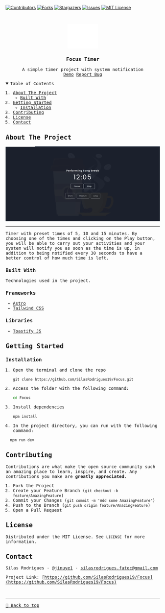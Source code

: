 [![Contributors][contributors-shield]][contributors-url]
[![Forks][forks-shield]][forks-url]
[![Stargazers][stars-shield]][stars-url]
[![Issues][issues-shield]][issues-url]
[![MIT License][license-shield]][license-url]

<!-- PROJECT LOGO -->
<br />
<samp>
<p align="center">
  <a href="https://github.com/SilasRodrigues19/Focus">
    <img src="./public/favicon.svg" alt="Logo" width="100" height="80">
  </a>

  <h3 align="center">Focus Timer</h3>

  <p align="center">
    A simple timer project with system notification
    <br />
    <a href="https://focus-x.vercel.app/">Demo</a>
    <a href="https://github.com/SilasRodrigues19/Focus/issues">Report Bug</a>
  </p>
</p>

<!-- TABLE OF CONTENTS -->
<details open="open">
  <summary>Table of Contents</summary>
  <ol>
    <li>
      <a href="#about-the-project">About The Project</a>
      <ul>
        <li><a href="#built-with">Built With</a></li>
      </ul>
    </li>
    <li>
      <a href="#getting-started">Getting Started</a>
      <ul>
        <li><a href="#installation">Installation</a></li>
      </ul>
    </li>
    <li><a href="#contributing">Contributing</a></li>
    <li><a href="#license">License</a></li>
    <li><a href="#contact">Contact</a></li>
  </ol>
</details>

<!-- ABOUT THE PROJECT -->

## About The Project

[![Preview][product-screenshot]](#)<hr>

Timer with preset times of 5, 10 and 15 minutes. By choosing one of the times and clicking on the Play button, you will be able to carry out your activities and your system will notify you as soon as the time is up, in addition to being notified every 30 seconds to have a better control of how much time is left.

### Built With

Technologies used in the project.

### Frameworks

- [Astro](https://astro.build/)
- [Tailwind CSS](https://tailwindcss.com)

### Libraries

- [Toastify JS](https://apvarun.github.io/toastify-js/)

<!-- GETTING STARTED -->

## Getting Started

### Installation

1. Open the terminal and clone the repo
   ```git
   git clone https://github.com/SilasRodrigues19/Focus.git
   ```
2. Access the folder with the following command: 
    ```sh
    cd Focus
    ```
3. Install dependencies
   ```sh
   npm install
   ```
4. In the project directory, you can run with the following command:

  ```sh
    npm run dev
  ```

<!-- CONTRIBUTING -->

## Contributing

Contributions are what make the open source community such an amazing place to learn, inspire, and create. Any contributions you make are **greatly appreciated**.

1. Fork the Project
2. Create your Feature Branch (`git checkout -b feature/AmazingFeature`)
3. Commit your Changes (`git commit -m 'Add some AmazingFeature'`)
4. Push to the Branch (`git push origin feature/AmazingFeature`)
5. Open a Pull Request

<!-- LICENSE -->

## License

Distributed under the MIT License. See `LICENSE` for more information.

<!-- CONTACT -->

## Contact

Silas Rodrigues - [@jinuye1](https://twitter.com/jinuye1) - silasrodrigues.fatec@gmail.com

Project Link: [https://github.com/SilasRodrigues19/Focus](https://github.com/SilasRodrigues19/Focus) <br>

<!-- MARKDOWN LINKS & IMAGES -->
<!-- https://www.markdownguide.org/basic-syntax/#reference-style-links -->

[contributors-shield]: https://img.shields.io/github/contributors/SilasRodrigues19/Focus.svg?style=for-the-badge
[contributors-url]: https://github.com/SilasRodrigues19/Focus/graphs/contributors
[forks-shield]: https://img.shields.io/github/forks/SilasRodrigues19/Focus.svg?style=for-the-badge
[forks-url]: https://github.com/SilasRodrigues19/Focus/network/members
[stars-shield]: https://img.shields.io/github/stars/SilasRodrigues19/Focus.svg?style=for-the-badge
[stars-url]: https://github.com/SilasRodrigues19/Focus/stargazers
[issues-shield]: https://img.shields.io/github/issues/SilasRodrigues19/Focus.svg?style=for-the-badge
[issues-url]: https://github.com/SilasRodrigues19/Focus/issues
[license-shield]: https://img.shields.io/github/license/SilasRodrigues19/Focus.svg?style=for-the-badge
[license-url]: https://github.com/SilasRodrigues19/Focus/blob/master/LICENSE
[license-url]: https://github.com/SilasRodrigues19/Focus/blob/master/LICENSE.txt
[product-screenshot]: ./public/screenshots/preview.gif

<br><hr>
[🔼 Back to top](#Focus-Timer)